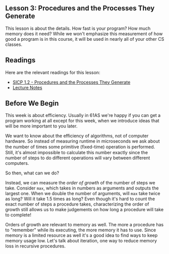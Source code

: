 ## Lesson 3: Procedures and the Processes They Generate

This lesson is about the details. How fast is your program? How much memory
does it need? While we won't emphasize this measurement of how good a program
is in this course, it will be used in nearly all of your other CS classes.

## Readings

Here are the relevant readings for this lesson:

  * [SICP 1.2 - Procedures and the Processes They Generate](http://mitpress.mit.edu/sicp/full-text/book/book-Z-H-11.html)
  * [Lecture Notes](http://inst.eecs.berkeley.edu/~cs61as/reader/notes.pdf#page=14)

## Before We Begin

This week is about efficiency. Usually in 61AS we're happy if you can get a
program working at all except for this week, when we introduce ideas that will
be more important to you later.

We want to know about the efficiency of algorithms, not of computer hardware.
So instead of measuring runtime in microseconds we ask about the number of
times some primitive (ﬁxed-time) operation is performed. Still, it's almost
impossible to calculate this number exactly since the number of steps to do
different operations will vary between different computers.

So then, what can we do?

Instead, we can measure the _order of growth_ of the number of steps we take.
Consider `max`, which takes in numbers as arguments and outputs the largest
one. When we double the number of arguments, will `max` take twice as long?
Will it take 1.5 times as long? Even though it's hard to count the exact
number of steps a procedure takes, characterizing the order of growth still
allows us to make judgements on how long a procedure will take to complete!

Orders of growth are relevant to memory as well. The more a procedure has to
"remember" while its executing, the more memory it has to use. Since memory is
a limited resource as well it's a good idea to find ways to keep memory usage
low. Let's talk about iteration, one way to reduce memory loss in recursive
procedures.

